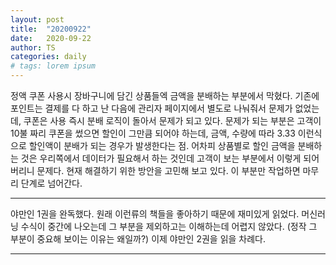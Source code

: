 ```yaml
---
layout: post
title:  "20200922"
date:   2020-09-22
author: TS
categories: daily
# tags: lorem ipsum
---
```


정액 쿠폰 사용시 장바구니에 담긴 상품들엑 금액을 분배하는 부분에서 막혔다.
기존에 포인트는 결제를 다 하고 난 다음에 관리자 페이지에서 별도로 나눠줘서 문제가 없었는데, 쿠폰은 사용 즉시 분배 로직이 돌아서 문제가 되고 있다.  문제가 되는 부분은 고객이 10불 짜리 쿠폰을 썼으면 할인이 그만큼 되어야 하는데, 금액, 수량에 따라 3.33 이런식으로 할인액이 분배가 되는 경우가 발생한다는 점.  어차피 상품별로 할인 금액을 분배하는 것은 우리쪽에서 데이터가 필요해서 하는 것인데 고객이 보는 부분에서 이렇게 되어 버리니 문제다.  현재 해결하기 위한 방안을 고민해 보고 있다.  이 부분만 작업하면 마무리 단계로 넘어간다.

---

야만인 1권을 완독했다.
원래 이런류의 책들을 좋아하기 때문에 재미있게 읽었다.
머신러닝 수식이 중간에 나오는데 그 부분을 제외하고는 이해하는데 어렵지 않았다. (정작 그 부분이 중요해 보이는 이유는 왜일까?)
이제 야만인 2권을 읽을 차례다.

---
